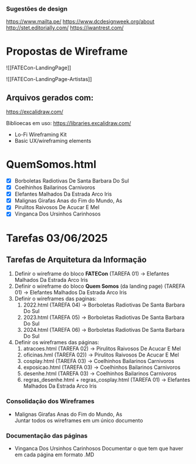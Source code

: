 ### Sugestões de design

https://www.mailta.pe/
https://www.dcdesignweek.org/about
http://stet.editorially.com/
https://iwantrest.com/

# Propostas de Wireframe

![[FATECon-LandingPage]]

![[FATECon-LandingPage-Artistas]]

## Arquivos gerados com:
https://excalidraw.com/

Biblioecas em uso:
https://libraries.excalidraw.com/

- Lo-Fi Wireframing Kit
- Basic UX/wireframing elements

# QuemSomos.html
- [x] Borboletas Radiotivas De Santa Barbara Do Sul  
- [x] Coelhinhos Bailarinos Carnivoros  
- [x] Elefantes Malhados Da Estrada Arco Iris
- [x] Malignas Girafas Anas do Fim do Mundo, As  
- [x] Pirulitos Raivosos De Acucar E Mel  
- [x] Vinganca Dos Ursinhos Carinhosos

# Tarefas 03/06/2025
## Tarefas de Arquitetura da Informação
1. Definir o wireframe do bloco **FATECon** (TAREFA 01) -> Elefantes Malhados Da Estrada Arco Iris
2. Definir o wireframe do bloco **Quem Somos** (da landing page) (TAREFA 01) -> Elefantes Malhados Da Estrada Arco Iris
3. Definir o wireframes das paginas:
	1. 2022.html (TAREFA 04) -> Borboletas Radiotivas De Santa Barbara Do Sul  
	2. 2023.html (TAREFA 05) -> Borboletas Radiotivas De Santa Barbara Do Sul  
	3. 2024.html (TAREFA 06) -> Borboletas Radiotivas De Santa Barbara Do Sul  
4. Definir os wireframes das páginas:
	1. atracoes.html (TAREFA 02) -> Pirulitos Raivosos De Acucar E Mel  
	2. oficinas.hml (TAREFA 02)) -> Pirulitos Raivosos De Acucar E Mel  
	3. cosplay.html  (TAREFA 03) -> Coelhinhos Bailarinos Carnivoros
	4. exposicao.html  (TAREFA 03) -> Coelhinhos Bailarinos Carnivoros
	5. desenhe.html  (TAREFA 03) -> Coelhinhos Bailarinos Carnivoros
	6. regras_desenhe.html + regras_cosplay.html  (TAREFA 01) -> Elefantes Malhados Da Estrada Arco Iris

### Consolidação dos Wireframes
- Malignas Girafas Anas do Fim do Mundo, As  
  Juntar todos os wireframes em um único documento
### Documentação das páginas
- Vinganca Dos Ursinhos Carinhosos
  Documentar o que tem que haver em cada página em formato .MD
